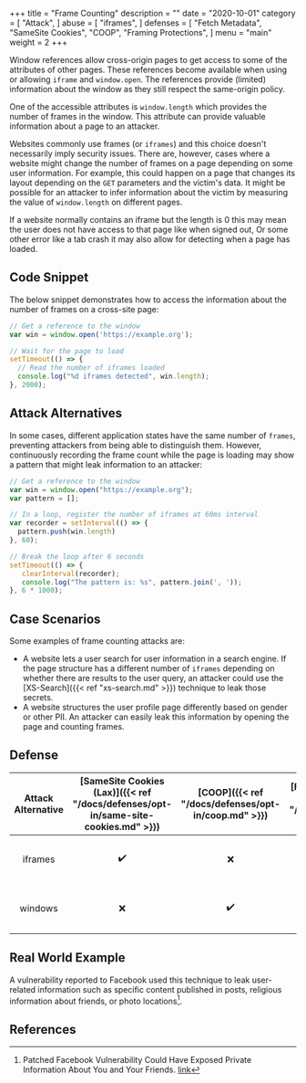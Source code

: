 +++
title = "Frame Counting"
description = ""
date = "2020-10-01"
category = [
    "Attack",
]
abuse = [
    "iframes",
]
defenses = [
    "Fetch Metadata",
    "SameSite Cookies",
    "COOP",
    "Framing Protections",
]
menu = "main"
weight = 2
+++


Window references allow cross-origin pages to get access to some of the attributes of other pages. These references become available when using or allowing `iframe` and `window.open`. The references provide (limited) information about the window as they still respect the same-origin policy.

One of the accessible attributes is `window.length` which provides the number of frames in the window. This attribute can provide valuable information about a page to an attacker.

Websites commonly use frames (or `iframes`) and this choice doesn't necessarily imply security issues. There are, however, cases where a website might change the number of frames on a page depending on some user information. For example, this could happen on a page that changes its layout depending on the `GET` parameters and the victim's data. It might be possible for an attacker to infer information about the victim by measuring the value of `window.length` on different pages.

If a website normally contains an iframe but the length is 0 this may mean the user does not have access to that page like when signed out,
Or some other error like a tab crash it may also allow for detecting when a page has loaded.

## Code Snippet
The below snippet demonstrates how to access the information about the number of frames on a cross-site page:
```javascript
// Get a reference to the window
var win = window.open('https://example.org');

// Wait for the page to load
setTimeout(() => {
  // Read the number of iframes loaded
  console.log("%d iframes detected", win.length);
}, 2000);
```

## Attack Alternatives

In some cases, different application states have the same number of `frames`, preventing attackers from being able to distinguish them. However, continuously recording the frame count while the page is loading may show a pattern that might leak information to an attacker:

```javascript
// Get a reference to the window
var win = window.open("https://example.org");
var pattern = [];

// In a loop, register the number of iframes at 60ms interval
var recorder = setInterval(() => {
  pattern.push(win.length)
}, 60);

// Break the loop after 6 seconds
setTimeout(() => {
   clearInterval(recorder);
   console.log("The pattern is: %s", pattern.join(', '));
}, 6 * 1000);
```

## Case Scenarios

Some examples of frame counting attacks are:

- A website lets a user search for user information in a search engine. If the page structure has a different number of `iframes` depending on whether there are results to the user query, an attacker could use the [XS-Search]({{< ref "xs-search.md" >}}) technique to leak those secrets.
- A website structures the user profile page differently based on gender or other PII. An attacker can easily leak this information by opening the page and counting frames.

## Defense

| Attack Alternative | [SameSite Cookies (Lax)]({{< ref "/docs/defenses/opt-in/same-site-cookies.md" >}}) | [COOP]({{< ref "/docs/defenses/opt-in/coop.md" >}}) | [Framing Protections]({{< ref "/docs/defenses/opt-in/xfo.md" >}}) |    [Isolation Policies]({{< ref "/docs/defenses/isolation-policies" >}})    |
| :----------------: | :--------------------------------------------------------------------------------: | :-------------------------------------------------: | :---------------------------------------------------------------: | :-------------------------------------------------------------------------: |
|      iframes       |                                         ✔️                                          |                          ❌                          |                                 ✔️                                 |  [FIP]({{< ref "/docs/defenses/isolation-policies/framing-isolation" >}})   |
|      windows       |                                         ❌                                          |                          ✔️                          |                                 ❌                                 | [NIP]({{< ref "/docs/defenses/isolation-policies/navigation-isolation" >}}) |

## Real World Example

A vulnerability reported to Facebook used this technique to leak user-related information such as specific content published in posts, religious information about friends, or photo locations[^1].

## References

[^1]: Patched Facebook Vulnerability Could Have Exposed Private Information About You and Your Friends. [link](https://www.imperva.com/blog/facebook-privacy-bug/)

